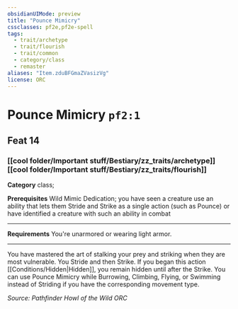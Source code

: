 ```yaml
---
obsidianUIMode: preview
title: "Pounce Mimicry"
cssclasses: pf2e,pf2e-spell
tags:
  - trait/archetype
  - trait/flourish
  - trait/common
  - category/class
  - remaster
aliases: "Item.zduBFGmaZVasizVg"
license: ORC
---
```

# Pounce Mimicry `pf2:1`
## Feat 14
### [[cool folder/Important stuff/Bestiary/zz_traits/archetype]][[cool folder/Important stuff/Bestiary/zz_traits/flourish]]

**Category** class; 



**Prerequisites** Wild Mimic Dedication; you have seen a creature use an ability that lets them Stride and Strike as a single action (such as Pounce) or have identified a creature with such an ability in combat
* * *
**Requirements** You're unarmored or wearing light armor.

* * *

You have mastered the art of stalking your prey and striking when they are most vulnerable. You Stride and then Strike. If you began this action [[Conditions/Hidden|Hidden]], you remain hidden until after the Strike. You can use Pounce Mimicry while Burrowing, Climbing, Flying, or Swimming instead of Striding if you have the corresponding movement type.

*Source: Pathfinder Howl of the Wild*
*ORC*